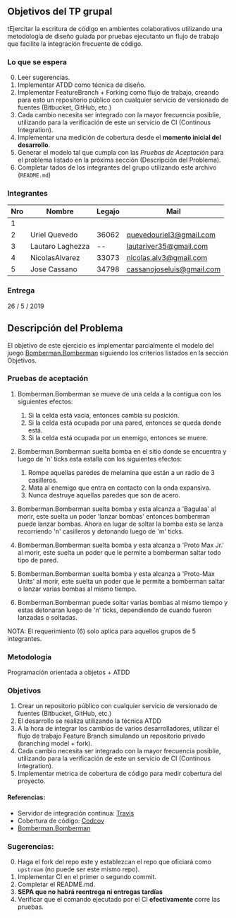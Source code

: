 ## Objetivos del TP grupal
tEjercitar la escritura de código en ambientes colaborativos utilizando una metodología de diseño guiada por pruebas ejecutanto un flujo de trabajo que facilite la integración frecuente de código.

### Lo que se espera

0. Leer sugerencias.
1. Implementar ATDD como técnica de diseño.
2. Implementar FeatureBranch + Forking como flujo de trabajo, creando para esto un repositorio público con cualquier servicio de versionado de fuentes (Bitbucket, GitHub, etc.)
3. Cada cambio necesita ser integrado con la mayor frecuencia posiblie, utilizando para la verificación de este un servicio de CI (Continous Integration).
4. Implementar una medición de cobertura desde el **momento inicial del desarrollo**. 
5. Generar el modelo tal que cumpla con las _Pruebas de Aceptación_ para el problema listado en la próxima sección (Descripción del Problema).
6. Completar tados de los integrantes del grupo utilizando este archivo (```README.md```)

### Integrantes

Nro | Nombre       		| Legajo | Mail
----|-------------------|--------|------
1   |              		|        |
2   |Uriel Quevedo 		|  36062 |quevedouriel3@gmail.com
3   |Lautaro Laghezza	|  --    |lautariver35@gmail.com
4   |NicolasAlvarez		|  33073 |nicolas.alv3@gmail.com
5   | Jose Cassano 		|  34798 |cassanojoseluis@gmail.com

### Entrega

26 / 5 / 2019

## Descripción del Problema

El objetivo de este ejercicio es implementar parcialmente el modelo del juego [Bomberman.Bomberman][2] siguiendo los criterios listados en la sección Objetivos.

### Pruebas de aceptación

1. Bomberman.Bomberman se mueve de una celda a la contigua con los siguientes efectos:
    1. Si la celda está vacia, entonces cambia su posición.
    2. Si la celda está ocupada por una pared, entonces se queda donde está.
    3. Si la celda está ocupada por un enemigo, entonces se muere.
2. Bomberman.Bomberman suelta bomba en el sitio donde se encuentra y luego de 'n' ticks esta estalla con los siguientes efectos:
    1. Rompe aquellas paredes de melamina que están a un radio de 3 casilleros.
    2. Mata al enemigo que entra en contacto con la onda expansiva.
    3. Nunca destruye aquellas paredes que son de acero.
3. Bomberman.Bomberman suelta bomba y esta alcanza a 'Bagulaa' al morir, este suelta un poder 'lanzar bombas' entonces bomberman puede lanzar bombas. Ahora en lugar de soltar la bomba esta se lanza recorriendo 'n' casilleros y detonando luego de 'm' ticks.
4. Bomberman.Bomberman suelta bomba y esta alcanza a 'Proto Max Jr.' al morir, este suelta un poder que le permite a bomberman saltar todo tipo de pared.
5. Bomberman.Bomberman suelta bomba y esta alcanza a 'Proto-Max Units' al morir, este suelta un poder que le permite a bomberman saltar o lanzar varias bombas al mismo tiempo.

6. Bomberman.Bomberman puede soltar varias bombas al mismo tiempo y estas detonaran luego de 'n' ticks, dependiendo de cuando fueron lanzadas o soltadas.

NOTA: El requerimiento (6) solo aplica para aquellos grupos de 5 integrantes.

### Metodología

Programación orientada a objetos + ATDD

### Objetivos

1. Crear un repositorio público con cualquier servicio de versionado de fuentes (Bitbucket, GitHub, etc.)
2. El desarrollo se realiza utilizando la técnica ATDD
3. A la hora de integrar los cambios de varios desarrolladores, utilizar el flujo de trabajo Feature Branch simulando un repositorio privado (branching model + fork).
4. Cada cambio necesita ser integrado con la mayor frecuencia posiblie, utilizando para la verificación de este un servicio de CI (Continous Integration).
5. Implementar metrica de cobertura de código para medir cobertura del proyecto.

#### Referencias:

- Servidor de integración continua: [Travis][1]
- Cobertura de código: [Codcov][3]
- [Bomberman.Bomberman][2]

### Sugerencias:

0. Haga el fork del repo este y establezcan el repo que oficiará como ```upstream``` (no puede ser este mismo repo).
1. Implementar CI en el primer o segundo commit.
2. Completar el README.md.
3. **SEPA que no habrá reentrega ni entregas tardías**
4. Verificar que el comando ejecutado por el CI **efectivamente** corre las pruebas.


[1]: https://travis-ci.org/
[3]: https://codecov.io/gh
[2]: http://bomberman.wikia.com/wiki/Bagura
